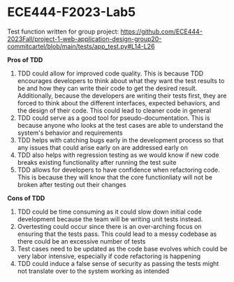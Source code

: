 # ECE444-F2023-Lab5
Test function written for group project: https://github.com/ECE444-2023Fall/project-1-web-application-design-group20-commitcartel/blob/main/tests/app_test.py#L14-L26

**Pros of TDD**
1. TDD could allow for improved code quality. This is because TDD encourages developers to think about what they want the test results to be and how they can write their code to get the desired result. Additionally, because the developers are writing their tests first, they are forced to think about the different interfaces, expected behaviors, and the design of their code. This could lead to cleaner code in general
2. TDD could serve as a good tool for pseudo-documentation. This is because anyone who looks at the test cases are able to understand the system's behavior and requirements
3. TDD helps with catching bugs early in the development process so that any issues that could arise early on are addressed early on
4. TDD also helps with regression testing as we would know if new code breaks existing functionality after running the test suite
5. TDD allows for developers to have confidence when refactoring code. This is because they will know that the core functionliaty will not be broken after testing out their changes

**Cons of TDD**
1. TDD could be time consuming as it could slow down initial code development because the team will be writing unit tests instead.
2. Overtesting could occur since there is an over-arching focus on ensuring that the tests pass. This could lead to a messy codebase as there could be an excessive number of tests
3. Test cases need to be updated as the code base evolves which could be very labor intensive, especially if code refactoring is happening
4. TDD could induce a false sense of security as passing the tests might not translate over to the system working as intended
